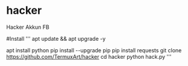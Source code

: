 # hacker
Hacker Akkun FB

#Install
'''
apt update && apt upgrade -y

apt install python
pip install --upgrade pip
pip install requests
git clone https://github.com/TermuxArt/hacker
cd hacker
python hack.py
'''
